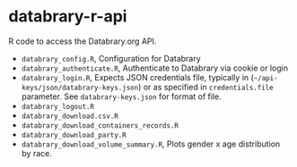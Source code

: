 # databrary-r-api

R code to access the Databrary.org API.

- `databrary_config.R`, Configuration for Databrary
- `databrary_authenticate.R`, Authenticate to Databrary via cookie or login
- `databrary_login.R`, Expects JSON credentials file, typically in (`~/api-keys/json/databrary-keys.json`) or as specified in `credentials.file` parameter. See `databrary-keys.json` for format of file.
- `databrary_logout.R`
- `databrary_download.csv.R`
- `databrary_download_containers_records.R`
- `databrary_download_party.R`
- `databrary_download_volume_summary.R`, Plots gender x age distribution by race.